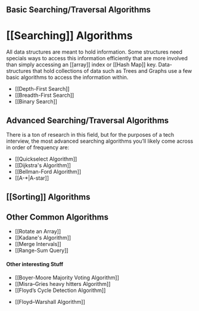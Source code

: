 
## Basic Searching/Traversal Algorithms
# [[Searching]] Algorithms

All data structures are meant to hold information. Some structures need specials ways to access this information efficiently that are more involved than simply accessing an [[array]] index or [[Hash Map]] key. Data-structures that hold collections of data such as Trees and Graphs use a few basic algorithms to access the information within.

-   [[Depth-First Search]]
-   [[Breadth-First Search]]
-   [[Binary Search]]

## Advanced Searching/Traversal Algorithms

There is a ton of research in this field, but for the purposes of a tech interview, the most advanced searching algorithms you’ll likely come across in order of frequency are:

-   [[Quickselect Algorithm]]
-   [[Dijkstra's Algorithm]]
-   [[Bellman-Ford Algorithm]]
-   [[A-*|A-star]]

## [[Sorting]] Algorithms

## Other Common Algorithms
- [[Rotate an Array]]
- [[Kadane's Algorithm]]
- [[Merge Intervals]]
- [[Range-Sum Query]]

#### Other interesting Stuff
- [[Boyer-Moore Majority Voting Algorithm]]
- [[Misra–Gries heavy hitters Algorithm]]
- [[Floyd’s Cycle Detection Algorithm]]
* [[Floyd–Warshall Algorithm]]